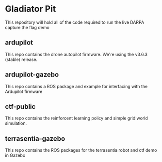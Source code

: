# Gladiator Pit
This repository will hold all of the code required to run the live DARPA capture the flag demo

## ardupilot
This repo contains the drone autopilot firmware. We're using the v3.6.3 (stable) release.

## ardupilot-gazebo
This repo contains a ROS package and example for interfacing with the Ardupilot firmware 

## ctf-public
This repo contains the reinforcent learning policy and simple grid world simulation.

## terrasentia-gazebo
This repo contains the ROS packages for the terrasentia robot and ctf demo in Gazebo
